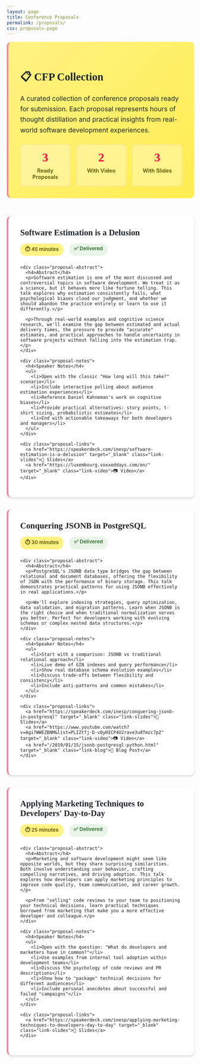 ```yaml
---
layout: page
title: Conference Proposals
permalink: /proposals/
css: proposals-page
---
```


<div class="proposals-summary">
  <h2>📋 CFP Collection</h2>
  <p class="summary-text">A curated collection of conference proposals ready for submission. Each proposal represents hours of thought distillation and practical insights from real-world software development experiences.</p>
  
  <div class="stats-grid">
    <div class="stat-item">
      <span class="stat-number">3</span>
      <span class="stat-label">Ready Proposals</span>
    </div>
    <div class="stat-item">
      <span class="stat-number">2</span>
      <span class="stat-label">With Video</span>
    </div>
    <div class="stat-item">
      <span class="stat-number">3</span>
      <span class="stat-label">With Slides</span>
    </div>
  </div>
</div>

<div class="proposals-container">

  <article class="proposal-card">
    <div class="proposal-header">
      <h3 class="proposal-title">Software Estimation is a Delusion</h3>
      <div class="proposal-meta">
        <span class="proposal-length">⏱️ 45 minutes</span>
        <span class="proposal-status">✅ Delivered</span>
      </div>
    </div>
    
    <div class="proposal-abstract">
      <h4>Abstract</h4>
      <p>Software estimation is one of the most discussed and controversial topics in software development. We treat it as a science, but it behaves more like fortune telling. This talk explores why estimation consistently fails, what psychological biases cloud our judgment, and whether we should abandon the practice entirely or learn to use it differently.</p>
      
      <p>Through real-world examples and cognitive science research, we'll examine the gap between estimated and actual delivery times, the pressure to provide "accurate" estimates, and practical approaches to handle uncertainty in software projects without falling into the estimation trap.</p>
    </div>

    <div class="proposal-notes">
      <h4>Speaker Notes</h4>
      <ul>
        <li>Open with the classic "How long will this take?" scenario</li>
        <li>Include interactive polling about audience estimation experiences</li>
        <li>Reference Daniel Kahneman's work on cognitive biases</li>
        <li>Provide practical alternatives: story points, t-shirt sizing, probabilistic estimates</li>
        <li>End with actionable takeaways for both developers and managers</li>
      </ul>
    </div>

    <div class="proposal-links">
      <a href="https://speakerdeck.com/inesp/software-estimation-is-a-delusion" target="_blank" class="link-slides">📂 Slides</a>
      <a href="https://luxembourg.voxxeddays.com/en/" target="_blank" class="link-video">📷 Video</a>
    </div>
  </article>

  <article class="proposal-card">
    <div class="proposal-header">
      <h3 class="proposal-title">Conquering JSONB in PostgreSQL</h3>
      <div class="proposal-meta">
        <span class="proposal-length">⏱️ 30 minutes</span>
        <span class="proposal-status">✅ Delivered</span>
      </div>
    </div>
    
    <div class="proposal-abstract">
      <h4>Abstract</h4>
      <p>PostgreSQL's JSONB data type bridges the gap between relational and document databases, offering the flexibility of JSON with the performance of binary storage. This talk demonstrates practical patterns for using JSONB effectively in real applications.</p>
      
      <p>We'll explore indexing strategies, query optimization, data validation, and migration patterns. Learn when JSONB is the right choice and when traditional normalization serves you better. Perfect for developers working with evolving schemas or complex nested data structures.</p>
    </div>

    <div class="proposal-notes">
      <h4>Speaker Notes</h4>
      <ul>
        <li>Start with a comparison: JSONB vs traditional relational approach</li>
        <li>Live demo of GIN indexes and query performance</li>
        <li>Show real database schema evolution examples</li>
        <li>Discuss trade-offs between flexibility and consistency</li>
        <li>Include anti-patterns and common mistakes</li>
      </ul>
    </div>

    <div class="proposal-links">
      <a href="https://speakerdeck.com/inesp/conquering-jsonb-in-postgresql" target="_blank" class="link-slides">📂 Slides</a>
      <a href="https://www.youtube.com/watch?v=Agi7WWEZBNM&list=PLIZtfj-D-vQyHICP4U2rave3u8Tmzc7pZ" target="_blank" class="link-video">📷 Video</a>
      <a href="/2019/01/15/jsonb-postgresql-python.html" target="_blank" class="link-blog">📝 Blog Post</a>
    </div>
  </article>

  <article class="proposal-card">
    <div class="proposal-header">
      <h3 class="proposal-title">Applying Marketing Techniques to Developers' Day-to-Day</h3>
      <div class="proposal-meta">
        <span class="proposal-length">⏱️ 25 minutes</span>
        <span class="proposal-status">✅ Delivered</span>
      </div>
    </div>
    
    <div class="proposal-abstract">
      <h4>Abstract</h4>
      <p>Marketing and software development might seem like opposite worlds, but they share surprising similarities. Both involve understanding user behavior, crafting compelling narratives, and driving adoption. This talk explores how developers can apply marketing principles to improve code quality, team communication, and career growth.</p>
      
      <p>From "selling" code reviews to your team to positioning your technical decisions, learn practical techniques borrowed from marketing that make you a more effective developer and colleague.</p>
    </div>

    <div class="proposal-notes">
      <h4>Speaker Notes</h4>
      <ul>
        <li>Open with the question: "What do developers and marketers have in common?"</li>
        <li>Use examples from internal tool adoption within development teams</li>
        <li>Discuss the psychology of code reviews and PR descriptions</li>
        <li>Show how to "package" technical decisions for different audiences</li>
        <li>Include personal anecdotes about successful and failed "campaigns"</li>
      </ul>
    </div>

    <div class="proposal-links">
      <a href="https://speakerdeck.com/inesp/applying-marketing-techniques-to-developers-day-to-day" target="_blank" class="link-slides">📂 Slides</a>
    </div>
  </article>

</div>

<style>
.proposals-page {
  font-family: 'Exo 2', sans-serif;
}

.proposals-summary {
  background: linear-gradient(135deg, #fff283 0%, #ffed50 100%);
  border-radius: 12px;
  padding: 2rem;
  margin-bottom: 3rem;
  border-left: 4px solid #ff7898;
}

.proposals-summary h2 {
  font-family: 'Saira Stencil One', cursive;
  color: #212529;
  margin-bottom: 1rem;
  font-size: 1.8rem;
}

.summary-text {
  font-size: 1.1rem;
  line-height: 1.6;
  margin-bottom: 1.5rem;
  color: #212529;
}

.stats-grid {
  display: grid;
  grid-template-columns: repeat(auto-fit, minmax(120px, 1fr));
  gap: 1rem;
  margin-top: 1.5rem;
}

.stat-item {
  text-align: center;
  padding: 1rem;
  background: rgba(255, 255, 255, 0.3);
  border-radius: 8px;
  border: 1px solid rgba(255, 120, 152, 0.2);
}

.stat-number {
  display: block;
  font-size: 2rem;
  font-weight: 600;
  color: #ff0040;
  font-family: 'Saira Stencil One', cursive;
}

.stat-label {
  display: block;
  font-size: 0.9rem;
  color: #5c5200;
  margin-top: 0.5rem;
  font-weight: 600;
}

.proposals-container {
  display: grid;
  gap: 2rem;
}

.proposal-card {
  background: #fff;
  border-radius: 12px;
  padding: 2rem;
  box-shadow: 0 4px 6px rgba(0, 0, 0, 0.1), 0 1px 3px rgba(0, 0, 0, 0.08);
  border-left: 4px solid #ff7898;
  transition: transform 0.2s ease, box-shadow 0.2s ease;
}

.proposal-card:hover {
  transform: translateY(-2px);
  box-shadow: 0 8px 25px rgba(0, 0, 0, 0.15), 0 4px 10px rgba(0, 0, 0, 0.1);
}

.proposal-header {
  display: flex;
  justify-content: space-between;
  align-items: flex-start;
  margin-bottom: 1.5rem;
  flex-wrap: wrap;
  gap: 1rem;
}

.proposal-title {
  font-family: 'Saira Stencil One', cursive;
  color: #212529;
  font-size: 1.4rem;
  margin: 0;
  flex: 1;
  min-width: 200px;
}

.proposal-meta {
  display: flex;
  gap: 1rem;
  flex-wrap: wrap;
}

.proposal-length, .proposal-status {
  background: #fff283;
  padding: 0.3rem 0.8rem;
  border-radius: 15px;
  font-size: 0.85rem;
  font-weight: 600;
  color: #5c5200;
  white-space: nowrap;
}

.proposal-status {
  background: #e8f5e8;
  color: #2d6e2d;
}

.proposal-abstract, .proposal-notes {
  margin-bottom: 1.5rem;
}

.proposal-abstract h4, .proposal-notes h4 {
  color: #ff0040;
  font-size: 1rem;
  font-weight: 600;
  margin-bottom: 0.8rem;
  text-transform: uppercase;
  letter-spacing: 0.5px;
}

.proposal-abstract p {
  line-height: 1.6;
  margin-bottom: 1rem;
  color: #212529;
}

.proposal-notes ul {
  margin: 0;
  padding-left: 1.5rem;
}

.proposal-notes li {
  line-height: 1.6;
  margin-bottom: 0.5rem;
  color: #212529;
}

.proposal-links {
  display: flex;
  gap: 1rem;
  flex-wrap: wrap;
  padding-top: 1rem;
  border-top: 1px solid #f0f0f0;
}

.proposal-links a {
  display: inline-flex;
  align-items: center;
  padding: 0.5rem 1rem;
  border-radius: 6px;
  text-decoration: none;
  font-weight: 600;
  font-size: 0.9rem;
  transition: all 0.2s ease;
}

.link-slides {
  background: #fff283;
  color: #5c5200;
}

.link-slides:hover {
  background: #ffed50;
  color: #5c5200;
  transform: translateY(-1px);
}

.link-video {
  background: #ff7898;
  color: #fff;
}

.link-video:hover {
  background: #ff0040;
  color: #fff;
  transform: translateY(-1px);
}

.link-blog {
  background: #e8f5e8;
  color: #2d6e2d;
}

.link-blog:hover {
  background: #d4e8d4;
  color: #2d6e2d;
  transform: translateY(-1px);
}

@media (max-width: 768px) {
  .proposals-summary {
    padding: 1.5rem;
  }
  
  .proposal-card {
    padding: 1.5rem;
  }
  
  .proposal-header {
    flex-direction: column;
    align-items: flex-start;
  }
  
  .proposal-meta {
    width: 100%;
  }
  
  .stats-grid {
    grid-template-columns: repeat(3, 1fr);
  }
  
  .stat-number {
    font-size: 1.5rem;
  }
}
</style>